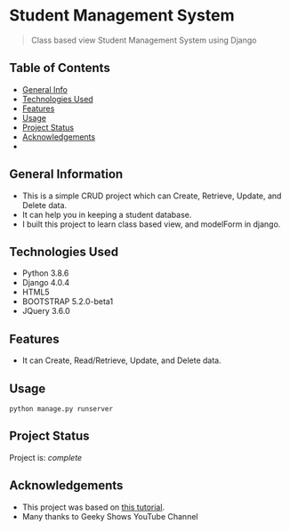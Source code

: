 # Student Management System 
> Class based view Student Management System using Django

## Table of Contents
* [General Info](#general-information)
* [Technologies Used](#technologies-used)
* [Features](#features)
* [Usage](#usage)
* [Project Status](#project-status)
* [Acknowledgements](#acknowledgements)
* 

## General Information
- This is a simple CRUD project which can Create, Retrieve, Update, and Delete data.
- It can help you in keeping a student database.
- I built this project to learn class based view, and modelForm in django.


## Technologies Used
- Python 3.8.6
- Django 4.0.4
- HTML5
- BOOTSTRAP 5.2.0-beta1
- JQuery 3.6.0


## Features
- It can Create, Read/Retrieve, Update, and Delete data.


## Usage

`python manage.py runserver`


## Project Status
Project is: _complete_


## Acknowledgements
- This project was based on [this tutorial](https://youtu.be/XQjaTUwTJRY).
- Many thanks to Geeky Shows YouTube Channel

